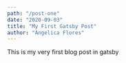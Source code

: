 ```yaml
---
path: "/post-one"
date: "2020-09-03"
title: "My First Gatsby Post"
author: "Angelica Flores"
---
```


This is my very first blog post in gatsby